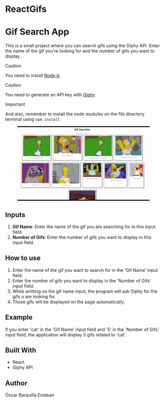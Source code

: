 # ReactGifs
# Gif Search App

 This is a small project where you can search gifs using the Giphy API. Enter the name of the gif you're looking for and the number of gifs you want to display.

> [!CAUTION]
>You need to install [Node.js](https://nodejs.org/en)

> [!CAUTION] 
>You need to generate an API key with  [Giphy](https://developers.giphy.com/)

> [!IMPORTANT]
>  And also, remember to install the node modules on the file directory terminal using  ``` npm install ```



<p align="center">
  <img src="./react-gifs//src/assets/assetsGit/Homer.gif" alt="Homer gifs">
</p>

## Inputs

1. **Gif Name**: Enter the name of the gif you are searching for in this input field.
2. **Number of Gifs**: Enter the number of gifs you want to display in this input field.

## How to use

1. Enter the name of the gif you want to search for in the 'Gif Name' input field.
2. Enter the number of gifs you want to display in the 'Number of Gifs' input field.
3. While writting on the gif name input, the program will ask Giphy for the gifs u are looking for.
4. Those gifs will be displayed on the page automatically.

## Example

If you enter 'cat' in the 'Gif Name' input field and '5' in the 'Number of Gifs' input field, the application will display 5 gifs related to 'cat'.

## Built With

- React
- Giphy API

## Author

Óscar Barquilla Esteban